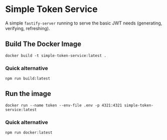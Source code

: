 # Simple Token Service

A simple `fastify-server` running to serve the basic JWT needs (generating, verifying, refreshing).

## Build The Docker Image

```shell
docker build -t simple-token-service:latest .
```

### Quick alternative

```shell
npm run build:latest
```

## Run the image

```shell
docker run --name token --env-file .env -p 4321:4321 simple-token-service:latest
```

### Quick alternative

```shell
npm run docker:latest
```